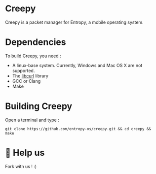 # Creepy
Creepy is a packet manager for Entropy, a mobile operating system.

# Dependencies

To build Creepy, you need :
* A linux-base system. Currently, Windows and Mac OS X are not supported.
* The [libcurl](https://curl.haxx.se/libcurl/) library
* GCC or Clang
* Make

# Building Creepy

Open a terminal and type :

```git clone https://github.com/entropy-os/creepy.git && cd creepy && make```

# :rocket: Help us

Fork with us ! :)
